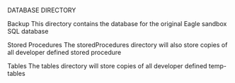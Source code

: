 DATABASE DIRECTORY

Backup
	This directory contains the database for the original Eagle sandbox SQL database

Stored Procedures
	The storedProcedures directory will also store copies of all developer defined stored procedure

Tables
	The tables directory will store copies of all developer defined temp-tables
